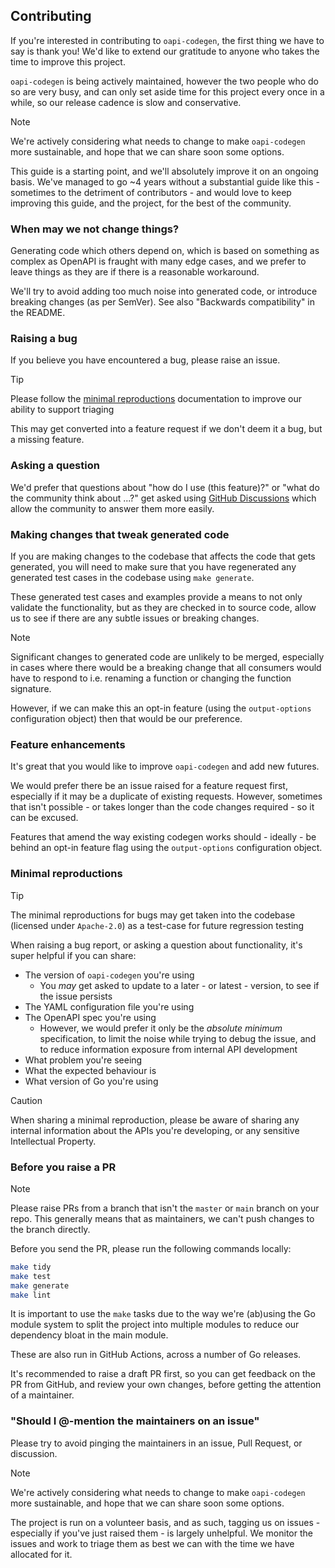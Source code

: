 ## Contributing

If you're interested in contributing to `oapi-codegen`, the first thing we have to say is thank you! We'd like to extend our gratitude to anyone who takes the time to improve this project.

`oapi-codegen` is being actively maintained, however the two people who do so are very busy, and can only set aside time for this project every once in a while, so our release cadence is slow and conservative.

> [!NOTE]
> We're actively considering what needs to change to make `oapi-codegen` more sustainable, and hope that we can share soon some options.

This guide is a starting point, and we'll absolutely improve it on an ongoing basis. We've managed to go ~4 years without a substantial guide like this - sometimes to the detriment of contributors - and would love to keep improving this guide, and the project, for the best of the community.

### When may we not change things?

Generating code which others depend on, which is based on something as complex as OpenAPI is fraught with many edge cases, and we prefer to leave things as they are if there is a reasonable workaround.

We'll try to avoid adding too much noise into generated code, or introduce breaking changes (as per SemVer). See also "Backwards compatibility" in the README.

### Raising a bug

If you believe you have encountered a bug, please raise an issue.

> [!TIP]
> Please follow the [minimal reproductions](#minimal-reproductions) documentation to improve our ability to support triaging

This may get converted into a feature request if we don't deem it a bug, but a missing feature.

### Asking a question

We'd prefer that questions about "how do I use (this feature)?" or "what do the community think about ...?" get asked using [GitHub Discussions](https://github.com/oapi-codegen/oapi-codegen/discussions) which allow the community to answer them more easily.

### Making changes that tweak generated code

If you are making changes to the codebase that affects the code that gets generated, you will need to make sure that you have regenerated any generated test cases in the codebase using `make generate`.

These generated test cases and examples provide a means to not only validate the functionality, but as they are checked in to source code, allow us to see if there are any subtle issues or breaking changes.

> [!NOTE]
> Significant changes to generated code are unlikely to be merged, especially in cases where there would be a breaking change that all consumers would have to respond to i.e. renaming a function or changing the function signature.
>
> However, if we can make this an opt-in feature (using the `output-options` configuration object) then that would be our preference.

### Feature enhancements

It's great that you would like to improve `oapi-codegen` and add new futures.

We would prefer there be an issue raised for a feature request first, especially if it may be a duplicate of existing requests. However, sometimes that isn't possible - or takes longer than the code changes required - so it can be excused.

Features that amend the way existing codegen works should - ideally - be behind an opt-in feature flag using the `output-options` configuration object.

### Minimal reproductions

> [!TIP]
> The minimal reproductions for bugs may get taken into the codebase (licensed under `Apache-2.0`) as a test-case for future regression testing

When raising a bug report, or asking a question about functionality, it's super helpful if you can share:

- The version of `oapi-codegen` you're using
  - You _may_ get asked to update to a later - or latest - version, to see if the issue persists
- The YAML configuration file you're using
- The OpenAPI spec you're using
  - However, we would prefer it only be the _absolute minimum_ specification, to limit the noise while trying to debug the issue, and to reduce information exposure from internal API development
- What problem you're seeing
- What the expected behaviour is
- What version of Go you're using

> [!CAUTION]
> When sharing a minimal reproduction, please be aware of sharing any internal information about the APIs you're developing, or any sensitive Intellectual Property.

### Before you raise a PR

> [!NOTE]
> Please raise PRs from a branch that isn't the `master` or `main` branch on your repo. This generally means that as maintainers, we can't push changes to the branch directly.

Before you send the PR, please run the following commands locally:

```sh
make tidy
make test
make generate
make lint
```

It is important to use the `make` tasks due to the way we're (ab)using the Go module system to split the project into multiple modules to reduce our dependency bloat in the main module.

These are also run in GitHub Actions, across a number of Go releases.

It's recommended to raise a draft PR first, so you can get feedback on the PR from GitHub, and review your own changes, before getting the attention of a maintainer.

### "Should I @-mention the maintainers on an issue"

Please try to avoid pinging the maintainers in an issue, Pull Request, or discussion.

> [!NOTE]
> We're actively considering what needs to change to make `oapi-codegen` more sustainable, and hope that we can share soon some options.

The project is run on a volunteer basis, and as such, tagging us on issues - especially if you've just raised them - is largely unhelpful. We monitor the issues and work to triage them as best we can with the time we have allocated for it.

